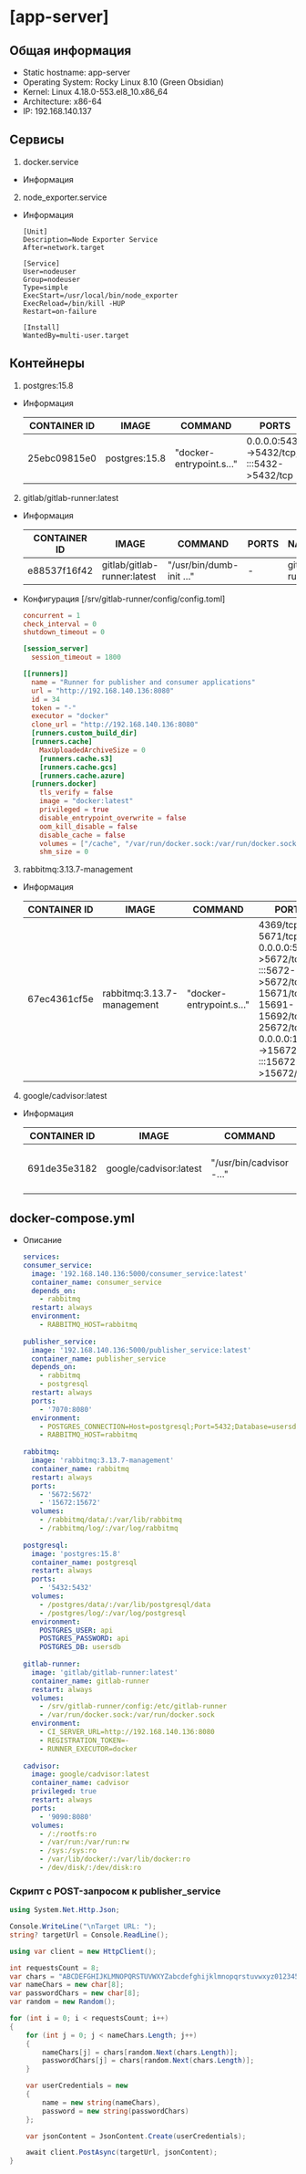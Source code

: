 # [app-server]

## Общая информация
- Static hostname: app-server 
- Operating System: Rocky Linux 8.10 (Green Obsidian)
- Kernel: Linux 4.18.0-553.el8_10.x86_64   
- Architecture: x86-64
- IP: 192.168.140.137

## Сервисы
  1. docker.service
  - Информация
  2. node_exporter.service
  - Информация
    ```service
    [Unit]
    Description=Node Exporter Service
    After=network.target
    
    [Service]
    User=nodeuser
    Group=nodeuser
    Type=simple
    ExecStart=/usr/local/bin/node_exporter
    ExecReload=/bin/kill -HUP
    Restart=on-failure
    
    [Install]
    WantedBy=multi-user.target
    ```

## Контейнеры
  1. postgres:15.8
  - Информация
    
    | CONTAINER ID | IMAGE | COMMAND | PORTS | NAMES |
    | ------------ | ----- | ------- | ----- | ----- |
    | 25ebc09815e0 | postgres:15.8 | "docker-entrypoint.s…" | 0.0.0.0:5432->5432/tcp, :::5432->5432/tcp | postgresql |
    
  2. gitlab/gitlab-runner:latest
  - Информация

    | CONTAINER ID | IMAGE | COMMAND | PORTS | NAMES |
    | ------------ | ----- | ------- | ----- | ----- |
    | e88537f16f42 | gitlab/gitlab-runner:latest | "/usr/bin/dumb-init …" | - | gitlab-runner |
  
  - Конфигурация [/srv/gitlab-runner/config/config.toml]
    ```toml
    concurrent = 1
    check_interval = 0
    shutdown_timeout = 0
    
    [session_server]
      session_timeout = 1800
    
    [[runners]]
      name = "Runner for publisher and consumer applications"
      url = "http://192.168.140.136:8080"
      id = 34
      token = "-"
      executor = "docker"
      clone_url = "http://192.168.140.136:8080"
      [runners.custom_build_dir]
      [runners.cache]
        MaxUploadedArchiveSize = 0
        [runners.cache.s3]
        [runners.cache.gcs]
        [runners.cache.azure]
      [runners.docker]
        tls_verify = false
        image = "docker:latest"
        privileged = true
        disable_entrypoint_overwrite = false
        oom_kill_disable = false
        disable_cache = false
        volumes = ["/cache", "/var/run/docker.sock:/var/run/docker.sock"]
        shm_size = 0
    ```

  3. rabbitmq:3.13.7-management
  - Информация

    | CONTAINER ID | IMAGE | COMMAND | PORTS | NAMES |
    | ------------ | ----- | ------- | ----- | ----- |
    | 67ec4361cf5e | rabbitmq:3.13.7-management | "docker-entrypoint.s…" | 4369/tcp, 5671/tcp, 0.0.0.0:5672->5672/tcp, :::5672->5672/tcp, 15671/tcp, 15691-15692/tcp, 25672/tcp, 0.0.0.0:15672->15672/tcp, :::15672->15672/tcp | rabbitmq |

  4. google/cadvisor:latest
  - Информация

    | CONTAINER ID | IMAGE | COMMAND | PORTS | NAMES |
    | ------------ | ----- | ------- | ----- | ----- |
    | 691de35e3182 | google/cadvisor:latest | "/usr/bin/cadvisor -…" | 0.0.0.0:9090->8080/tcp, [::]:9090->8080/tcp | cadvisor |

## docker-compose.yml
  - Описание
    ```yaml
    services:
    consumer_service:
      image: '192.168.140.136:5000/consumer_service:latest'
      container_name: consumer_service
      depends_on:
        - rabbitmq
      restart: always
      environment:
        - RABBITMQ_HOST=rabbitmq
  
    publisher_service:
      image: '192.168.140.136:5000/publisher_service:latest'
      container_name: publisher_service
      depends_on:
        - rabbitmq
        - postgresql
      restart: always
      ports:
        - '7070:8080'
      environment:
        - POSTGRES_CONNECTION=Host=postgresql;Port=5432;Database=usersdb;Username=api;Password=api;Pooling=true;
        - RABBITMQ_HOST=rabbitmq
  
    rabbitmq:
      image: 'rabbitmq:3.13.7-management'
      container_name: rabbitmq
      restart: always
      ports:
        - '5672:5672'
        - '15672:15672'
      volumes:
        - /rabbitmq/data/:/var/lib/rabbitmq
        - /rabbitmq/log/:/var/log/rabbitmq
  
    postgresql:
      image: 'postgres:15.8'
      container_name: postgresql
      restart: always
      ports:
        - '5432:5432'
      volumes:
        - /postgres/data/:/var/lib/postgresql/data
        - /postgres/log/:/var/log/postgresql
      environment:
        POSTGRES_USER: api
        POSTGRES_PASSWORD: api
        POSTGRES_DB: usersdb
  
    gitlab-runner:
      image: 'gitlab/gitlab-runner:latest'
      container_name: gitlab-runner
      restart: always
      volumes:
        - /srv/gitlab-runner/config:/etc/gitlab-runner
        - /var/run/docker.sock:/var/run/docker.sock
      environment:
        - CI_SERVER_URL=http://192.168.140.136:8080
        - REGISTRATION_TOKEN=-
        - RUNNER_EXECUTOR=docker
  
    cadvisor:
      image: google/cadvisor:latest
      container_name: cadvisor
      privileged: true
      restart: always
      ports:
        - '9090:8080'
      volumes:
        - /:/rootfs:ro
        - /var/run:/var/run:rw
        - /sys:/sys:ro
        - /var/lib/docker/:/var/lib/docker:ro
        - /dev/disk/:/dev/disk:ro
    ```

### Скрипт с POST-запросом к publisher_service
```csharp
using System.Net.Http.Json;

Console.WriteLine("\nTarget URL: ");
string? targetUrl = Console.ReadLine();

using var client = new HttpClient();

int requestsCount = 8;
var chars = "ABCDEFGHIJKLMNOPQRSTUVWXYZabcdefghijklmnopqrstuvwxyz0123456789";
var nameChars = new char[8];
var passwordChars = new char[8];
var random = new Random();

for (int i = 0; i < requestsCount; i++)
{
    for (int j = 0; j < nameChars.Length; j++)
    {
        nameChars[j] = chars[random.Next(chars.Length)];
        passwordChars[j] = chars[random.Next(chars.Length)];
    }

    var userCredentials = new
    {
        name = new string(nameChars),
        password = new string(passwordChars)
    };

    var jsonContent = JsonContent.Create(userCredentials);

    await client.PostAsync(targetUrl, jsonContent);
}
```
